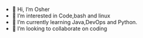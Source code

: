 - 👋 Hi, I’m Osher
- 👀 I’m interested in Code,bash and linux
- 🌱 I’m currently learning Java,DevOps and Python.
- 💞️ I’m looking to collaborate on coding
<!---
KickAss-Code96/KickAss-Code96 is a ✨ special ✨ repository because its `README.md` (this file) appears on your GitHub profile.
You can click the Preview link to take a look at your changes.
--->
